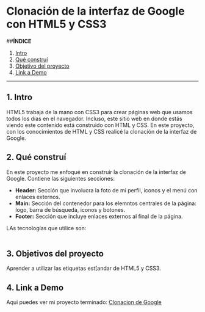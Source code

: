 # Clonación de la interfaz de Google con HTML5 y CSS3

##**ÍNDICE**
1. [Intro](#)
2. [Qué construí](#)
3. [Objetivo del proyecto](#)
4. [Link a Demo](#)

****

## 1. Intro
HTML5 trabaja de la mano con CSS3 para crear páginas web que usamos todos los días en el navegador. Incluso, este sitio web en donde estás viendo este contenido está construido con HTML y CSS. En este proyecto, con los conocimientos de HTML y CSS realicé la clonación de la interfaz de Google. 

## 2. Qué construí
En este proyecto me enfoqué en construir la clonación de la interfaz de Google. Contiene las siguientes secciones:
* **Header:** Sección que involucra la foto de mi perfil, iconos y el menú con enlaces externos.
* **Main:** Sección del contenedor para los elemntos centrales de la página: logo, barra de búsqueda, iconos y botones.
* **Footer:** Sección que incluye enlaces externos al final de la página.

LAs tecnologías que utilice son:  
<img scr="https://img.shields.io/badge/HTML5-E34F26?style=for-the-badge&logo=html5&logoColor=white"/>
<img scr="https://img.shields.io/badge/CSS3-1572B6?style=for-the-badge&logo=css3&logoColor=white"/>

## 3. Objetivos del proyecto
Aprender a utilizar las etiquetas est[andar de HTML5 y CSS3.

## 4. Link a Demo
Aqui puedes ver mi proyecto terminado: [Clonacion de Google](https://clondegoogle-two.vercel.app/)
